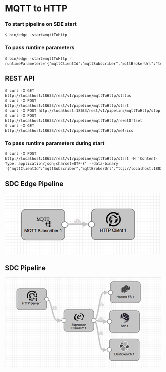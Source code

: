 # MQTT to HTTP

### To start pipeline on SDE start

    $ bin/edge -start=mqttToHttp

### To pass runtime parameters

    $ bin/edge -start=mqttToHttp -runtimeParameters='{"mqttClientId":"mqttSubscriber","mqttBrokerUrl":"tcp://localhost:1883","mqttTopic":"sample","httpUrl":"http://localhost:9999","sdcAppId":"sde"}'

## REST API

    $ curl -X GET http://localhost:18633/rest/v1/pipeline/mqttToHttp/status
    $ curl -X POST http://localhost:18633/rest/v1/pipeline/mqttToHttp/start
    $ curl -X POST http://localhost:18633/rest/v1/pipeline/mqttToHttp/stop
    $ curl -X POST http://localhost:18633/rest/v1/pipeline/mqttToHttp/resetOffset
    $ curl -X GET http://localhost:18633/rest/v1/pipeline/mqttToHttp/metrics

### To pass runtime parameters during start

    $ curl -X POST http://localhost:18633/rest/v1/pipeline/mqttToHttp/start -H 'Content-Type: application/json;charset=UTF-8' --data-binary '{"mqttClientId":"mqttSubscriber","mqttBrokerUrl":"tcp://localhost:1883","mqttTopic":"sample","httpUrl":"http://localhost:9999","sdcAppId":"sde"}'

## SDC Edge Pipeline

![Image of SDC Edge Pipeline](edge.png)


## SDC Pipeline

![Image of SDC Pipeline](sdchttp.png)
